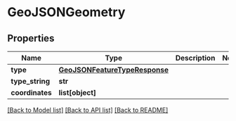 # GeoJSONGeometry

## Properties
Name | Type | Description | Notes
------------ | ------------- | ------------- | -------------
**type** | [**GeoJSONFeatureTypeResponse**](GeoJSONFeatureTypeResponse.md) |  | 
**type_string** | **str** |  | 
**coordinates** | **list[object]** |  | 

[[Back to Model list]](../README.md#documentation-for-models) [[Back to API list]](../README.md#documentation-for-api-endpoints) [[Back to README]](../README.md)

